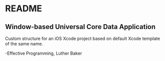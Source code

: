 README 
======

Window-based Universal Core Data Application
--------------------------------------------

Custom structure for an iOS Xcode project based on default Xcode template of the same name.

-Effective Programming, Luther Baker

